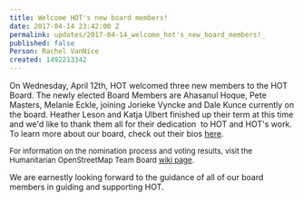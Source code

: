 ```yaml
---
title: Welcome HOT's new board members!
date: 2017-04-14 23:42:00 Z
permalink: updates/2017-04-14_welcome_hot's_new_board_members!_
published: false
Person: Rachel VanNice
created: 1492213342
---
```


<p>On Wednesday, April 12th, HOT welcomed three new members to the HOT Board.&nbsp;The newly elected Board Members are Ahasanul Hoque, Pete Masters, Melanie Eckle, joining Jorieke Vyncke and Dale Kunce currently on the board. Heather Leson and Katja Ulbert finished up their term at this time and we'd like to thank them all for their dedication &nbsp;to HOT and HOT's work. To learn more about our board, check out their bios <a href="https://www.hotosm.org/board" target="_blank">here</a>.&nbsp;</p><p><span style="font-size: 13.008px;">For information on the nomination process and voting results, visit the Humanitarian OpenStreetMap Team Board <a href="https://wiki.openstreetmap.org/wiki/Humanitarian_OSM_Team/Board_Elections_2017" target="_blank">wiki page</a>.&nbsp;</span></p><p>We are earnestly looking forward to the guidance of all of our board members in guiding and supporting HOT.&nbsp;</p>
